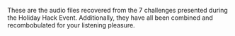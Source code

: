 These are the audio files recovered from the 7 challenges presented during the Holiday Hack Event.  Additionally, they have all been combined and recombobulated for your listening pleasure.

